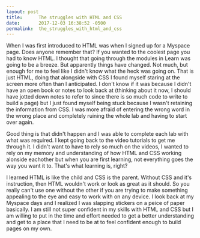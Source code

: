 ```yaml
---
layout: post
title:      The struggles with HTML and CSS 
date:       2017-12-03 16:38:52 -0500
permalink:  the_struggles_with_html_and_css
---
```



When I was first introduced to HTML was when I signed up for a Myspace page. Does anyone remember that? If you wanted to the coolest page you had to know HTML. I thought that going through the modules in Learn was going to be a breeze. But apparently things have changed. Not much, but enough for me to feel like I didn't know what the heck was going on. That is just HTML, doing that alongside with CSS I found myself staring at the screen more often than I anticipated. I don't know if it was because I didn't have an open book or notes to look back at (thinking about it now, I should have jotted down notes to refer to since there is so much code to write to build a page) but I just found myself being stuck because I wasn't retaining the information from CSS. I was more afraid of entering the wrong word in the wrong place and completely ruining the whole lab and having to start over again.

Good thing is that didn't happen and I was able to complete each lab with what was required. I kept going back to the video tutorials to get me through it. I didn't want to have to rely so much on the videos, I wanted to rely on my memory and understanding of how HTML and CSS working alonside eachother but when you are first learning, not everything goes the way you want it to. That's what learning is, right? 

I learned HTML is like the child and CSS is the parent. Without CSS and it's instruction, then HTML wouldn't work or look as great as it should. So you really can't use one without the other if you are trying to make something appealing to the eye and easy to work with on any device. I look back at my Myspace days and I realized I was slapping stickers on a peice of paper basically. I am still not super confident in my skills with HTML and CSS but I am willing to put in the time and effort needed to get a better understanding and get to a place that I need to be at to feel confident enough to build pages on my own. 
